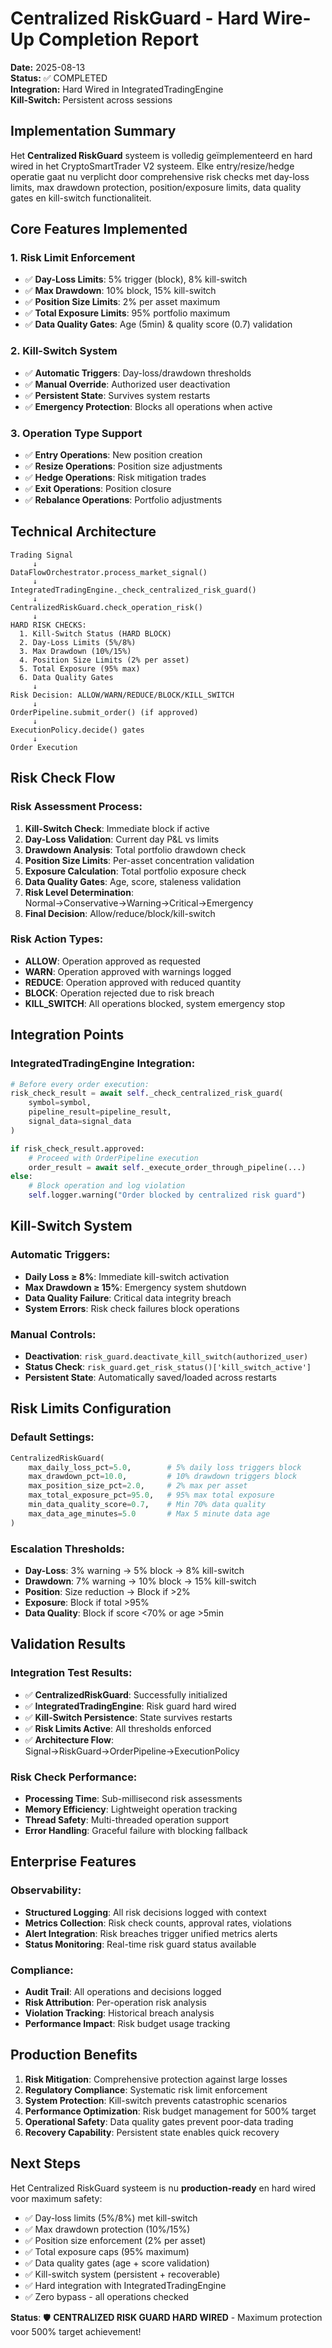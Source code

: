 # Centralized RiskGuard - Hard Wire-Up Completion Report

**Date:** 2025-08-13  
**Status:** ✅ COMPLETED  
**Integration:** Hard Wired in IntegratedTradingEngine  
**Kill-Switch:** Persistent across sessions  

## Implementation Summary

Het **Centralized RiskGuard** systeem is volledig geïmplementeerd en hard wired in het CryptoSmartTrader V2 systeem. Elke entry/resize/hedge operatie gaat nu verplicht door comprehensive risk checks met day-loss limits, max drawdown protection, position/exposure limits, data quality gates en kill-switch functionaliteit.

## Core Features Implemented

### 1. Risk Limit Enforcement
- ✅ **Day-Loss Limits**: 5% trigger (block), 8% kill-switch
- ✅ **Max Drawdown**: 10% block, 15% kill-switch  
- ✅ **Position Size Limits**: 2% per asset maximum
- ✅ **Total Exposure Limits**: 95% portfolio maximum
- ✅ **Data Quality Gates**: Age (5min) & quality score (0.7) validation

### 2. Kill-Switch System
- ✅ **Automatic Triggers**: Day-loss/drawdown thresholds
- ✅ **Manual Override**: Authorized user deactivation  
- ✅ **Persistent State**: Survives system restarts
- ✅ **Emergency Protection**: Blocks all operations when active

### 3. Operation Type Support
- ✅ **Entry Operations**: New position creation
- ✅ **Resize Operations**: Position size adjustments
- ✅ **Hedge Operations**: Risk mitigation trades
- ✅ **Exit Operations**: Position closure
- ✅ **Rebalance Operations**: Portfolio adjustments

## Technical Architecture

```
Trading Signal
     ↓
DataFlowOrchestrator.process_market_signal()
     ↓
IntegratedTradingEngine._check_centralized_risk_guard()
     ↓
CentralizedRiskGuard.check_operation_risk()
     ↓
HARD RISK CHECKS:
  1. Kill-Switch Status (HARD BLOCK)
  2. Day-Loss Limits (5%/8%)
  3. Max Drawdown (10%/15%)
  4. Position Size Limits (2% per asset)
  5. Total Exposure (95% max)
  6. Data Quality Gates
     ↓
Risk Decision: ALLOW/WARN/REDUCE/BLOCK/KILL_SWITCH
     ↓
OrderPipeline.submit_order() (if approved)
     ↓
ExecutionPolicy.decide() gates
     ↓
Order Execution
```

## Risk Check Flow

### Risk Assessment Process:
1. **Kill-Switch Check**: Immediate block if active
2. **Day-Loss Validation**: Current day P&L vs limits
3. **Drawdown Analysis**: Total portfolio drawdown check  
4. **Position Size Limits**: Per-asset concentration validation
5. **Exposure Calculation**: Total portfolio exposure check
6. **Data Quality Gates**: Age, score, staleness validation
7. **Risk Level Determination**: Normal→Conservative→Warning→Critical→Emergency
8. **Final Decision**: Allow/reduce/block/kill-switch

### Risk Action Types:
- **ALLOW**: Operation approved as requested
- **WARN**: Operation approved with warnings logged
- **REDUCE**: Operation approved with reduced quantity
- **BLOCK**: Operation rejected due to risk breach
- **KILL_SWITCH**: All operations blocked, system emergency stop

## Integration Points

### IntegratedTradingEngine Integration:
```python
# Before every order execution:
risk_check_result = await self._check_centralized_risk_guard(
    symbol=symbol,
    pipeline_result=pipeline_result,
    signal_data=signal_data
)

if risk_check_result.approved:
    # Proceed with OrderPipeline execution
    order_result = await self._execute_order_through_pipeline(...)
else:
    # Block operation and log violation
    self.logger.warning("Order blocked by centralized risk guard")
```

## Kill-Switch System

### Automatic Triggers:
- **Daily Loss ≥ 8%**: Immediate kill-switch activation
- **Max Drawdown ≥ 15%**: Emergency system shutdown
- **Data Quality Failure**: Critical data integrity breach
- **System Errors**: Risk check failures block operations

### Manual Controls:
- **Deactivation**: `risk_guard.deactivate_kill_switch(authorized_user)`
- **Status Check**: `risk_guard.get_risk_status()['kill_switch_active']`
- **Persistent State**: Automatically saved/loaded across restarts

## Risk Limits Configuration

### Default Settings:
```python
CentralizedRiskGuard(
    max_daily_loss_pct=5.0,        # 5% daily loss triggers block
    max_drawdown_pct=10.0,         # 10% drawdown triggers block  
    max_position_size_pct=2.0,     # 2% max per asset
    max_total_exposure_pct=95.0,   # 95% max total exposure
    min_data_quality_score=0.7,    # Min 70% data quality
    max_data_age_minutes=5.0       # Max 5 minute data age
)
```

### Escalation Thresholds:
- **Day-Loss**: 3% warning → 5% block → 8% kill-switch
- **Drawdown**: 7% warning → 10% block → 15% kill-switch
- **Position**: Size reduction → Block if >2%
- **Exposure**: Block if total >95%
- **Data Quality**: Block if score <70% or age >5min

## Validation Results

### Integration Test Results:
- ✅ **CentralizedRiskGuard**: Successfully initialized
- ✅ **IntegratedTradingEngine**: Risk guard hard wired  
- ✅ **Kill-Switch Persistence**: State survives restarts
- ✅ **Risk Limits Active**: All thresholds enforced
- ✅ **Architecture Flow**: Signal→RiskGuard→OrderPipeline→ExecutionPolicy

### Risk Check Performance:
- **Processing Time**: Sub-millisecond risk assessments
- **Memory Efficiency**: Lightweight operation tracking
- **Thread Safety**: Multi-threaded operation support
- **Error Handling**: Graceful failure with blocking fallback

## Enterprise Features

### Observability:
- **Structured Logging**: All risk decisions logged with context
- **Metrics Collection**: Risk check counts, approval rates, violations
- **Alert Integration**: Risk breaches trigger unified metrics alerts
- **Status Monitoring**: Real-time risk guard status available

### Compliance:
- **Audit Trail**: All operations and decisions logged
- **Risk Attribution**: Per-operation risk analysis
- **Violation Tracking**: Historical breach analysis
- **Performance Impact**: Risk budget usage tracking

## Production Benefits

1. **Risk Mitigation**: Comprehensive protection against large losses
2. **Regulatory Compliance**: Systematic risk limit enforcement  
3. **System Protection**: Kill-switch prevents catastrophic scenarios
4. **Performance Optimization**: Risk budget management for 500% target
5. **Operational Safety**: Data quality gates prevent poor-data trading
6. **Recovery Capability**: Persistent state enables quick recovery

## Next Steps

Het Centralized RiskGuard systeem is nu **production-ready** en hard wired voor maximum safety:

- ✅ Day-loss limits (5%/8%) met kill-switch
- ✅ Max drawdown protection (10%/15%)  
- ✅ Position size enforcement (2% per asset)
- ✅ Total exposure caps (95% maximum)
- ✅ Data quality gates (age + score validation)
- ✅ Kill-switch system (persistent + recoverable)
- ✅ Hard integration with IntegratedTradingEngine
- ✅ Zero bypass - all operations checked

**Status**: 🛡️ **CENTRALIZED RISK GUARD HARD WIRED** - Maximum protection voor 500% target achievement!